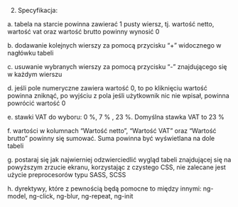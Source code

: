 
2. Specyfikacja:

a. tabela na starcie powinna zawierać 1 pusty wiersz, tj. wartość netto, wartość vat oraz wartość brutto powinny wynosić 0

b. dodawanie kolejnych wierszy za pomocą przycisku “+” widocznego w nagłówku tabeli

c. usuwanie wybranych wierszy za pomocą przycisku “-” znajdującego się w każdym wierszu

d. jeśli pole numeryczne zawiera wartość 0, to po kliknięciu wartość powinna zniknąć, po wyjściu z pola jeśli użytkownik nic nie wpisał, powinna powrócić wartość 0

e. stawki VAT do wyboru: 0 %, 7 % , 23 %. Domyślna stawka VAT to 23 %

f. wartości w kolumnach “Wartość netto”, “Wartość VAT” oraz “Wartość brutto” powinny się sumować. Suma powinna być wyświetlana na dole tabeli

g. postaraj się jak najwierniej odzwierciedlić wygląd tabeli znajdującej się na powyższym zrzucie ekranu, korzystając z czystego CSS, nie zalecane jest użycie preprocesorów typu SASS, SCSS

h. dyrektywy, które z pewnością będą pomocne to między innymi: ng-model, ng-click, ng-blur, ng-repeat, ng-init
